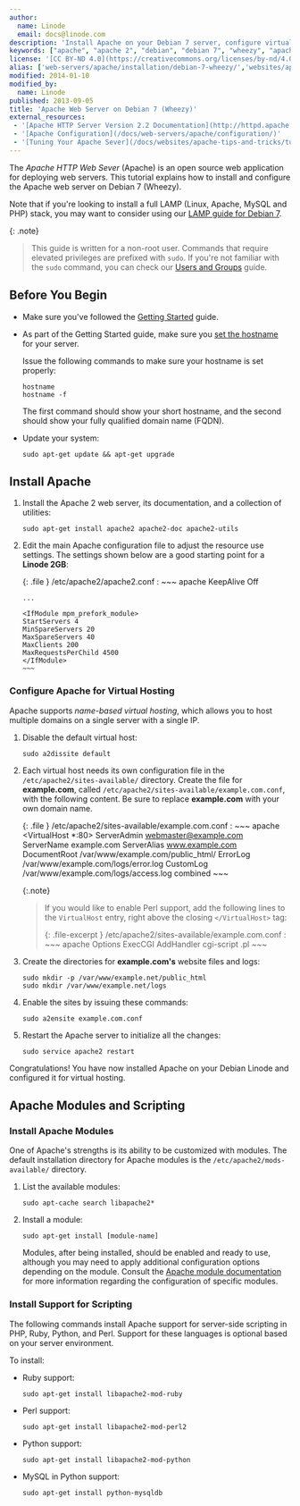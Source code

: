 ```yaml
---
author:
  name: Linode
  email: docs@linode.com
description: 'Install Apache on your Debian 7 server, configure virtual hosting, and set up module and scripting support.'
keywords: ["apache", "apache 2", "debian", "debian 7", "wheezy", "apache web server"]
license: '[CC BY-ND 4.0](https://creativecommons.org/licenses/by-nd/4.0)'
alias: ['web-servers/apache/installation/debian-7-wheezy/','websites/apache/apache-2-web-server-on-debian-7-wheezy/','websites/apache/how-to-install-and-configure-the-apache-web-server-on-debian-7-wheezy/','websites/apache/apache-web-server-debian-7/']
modified: 2014-01-10
modified_by:
  name: Linode
published: 2013-09-05
title: 'Apache Web Server on Debian 7 (Wheezy)'
external_resources:
 - '[Apache HTTP Server Version 2.2 Documentation](http://httpd.apache.org/docs/2.2/)'
 - '[Apache Configuration](/docs/web-servers/apache/configuration/)'
 - '[Tuning Your Apache Sever](/docs/websites/apache-tips-and-tricks/tuning-your-apache-server)'
---
```


The *Apache HTTP Web Sever* (Apache) is an open source web application for deploying web servers. This tutorial explains how to install and configure the Apache web server on Debian 7 (Wheezy).

Note that if you're looking to install a full LAMP (Linux, Apache, MySQL and PHP) stack, you may want to consider using our [LAMP guide for Debian 7](/docs/websites/lamp/lamp-server-on-debian-7-wheezy).

{: .note}
>
>This guide is written for a non-root user. Commands that require elevated privileges are prefixed with `sudo`. If you're not familiar with the `sudo` command, you can check our [Users and Groups](/docs/tools-reference/linux-users-and-groups) guide.

## Before You Begin

-   Make sure you've followed the [Getting Started](/docs/getting-started/) guide.
-   As part of the Getting Started guide, make sure you [set the hostname](/docs/getting-started#sph_set-the-hostname) for your server.

    Issue the following commands to make sure your hostname is set properly:

        hostname
        hostname -f

    The first command should show your short hostname, and the second should show your fully qualified domain name (FQDN).

-   Update your system:

        sudo apt-get update && apt-get upgrade

## Install Apache

1.  Install the Apache 2 web server, its documentation, and a collection of utilities:

        sudo apt-get install apache2 apache2-doc apache2-utils

3.  Edit the main Apache configuration file to adjust the resource use settings. The settings shown below are a good starting point for a **Linode 2GB**:

    {: .file }
    /etc/apache2/apache2.conf
    :   ~~~ apache
        KeepAlive Off

        ...

        <IfModule mpm_prefork_module>
        StartServers 4
        MinSpareServers 20
        MaxSpareServers 40
        MaxClients 200
        MaxRequestsPerChild 4500
        </IfModule>
        ~~~


### Configure Apache for Virtual Hosting

Apache supports *name-based virtual hosting*, which allows you to host multiple domains on a single server with a single IP.

1.  Disable the default virtual host:

        sudo a2dissite default

2.  Each virtual host needs its own configuration file in the `/etc/apache2/sites-available/` directory. Create the file for **example.com**, called `/etc/apache2/sites-available/example.com.conf`, with the following content. Be sure to replace **example.com** with your own domain name.

    {: .file }
    /etc/apache2/sites-available/example.com.conf
    :   ~~~ apache
        <VirtualHost *:80>
             ServerAdmin webmaster@example.com
             ServerName example.com
             ServerAlias www.example.com
             DocumentRoot /var/www/example.com/public_html/
             ErrorLog /var/www/example.com/logs/error.log
             CustomLog /var/www/example.com/logs/access.log combined
        </VirtualHost>
        ~~~

    {:.note}
    >
    > If you would like to enable Perl support, add the following lines to the `VirtualHost` entry, right above the closing `</VirtualHost>` tag:
    >
    > {: .file-excerpt }
    > /etc/apache2/sites-available/example.com.conf
    > :   ~~~ apache
    >     Options ExecCGI
    >     AddHandler cgi-script .pl
    >     ~~~
    >

3.  Create the directories for **example.com's** website files and logs:

        sudo mkdir -p /var/www/example.net/public_html
        sudo mkdir /var/www/example.net/logs

6.  Enable the sites by issuing these commands:

        sudo a2ensite example.com.conf

7.  Restart the Apache server to initialize all the changes:

        sudo service apache2 restart

Congratulations! You have now installed Apache on your Debian Linode and configured it for virtual hosting.

## Apache Modules and Scripting

### Install Apache Modules

One of Apache's strengths is its ability to be customized with modules. The default installation directory for Apache modules is the `/etc/apache2/mods-available/` directory.

1.  List the available modules:

        sudo apt-cache search libapache2*

2.  Install a module:

        sudo apt-get install [module-name]

    Modules, after being installed, should be enabled and ready to use, although you may need to apply additional configuration options depending on the module. Consult the [Apache module documentation](http://httpd.apache.org/docs/2.0/mod/) for more information regarding the configuration of specific modules.


### Install Support for Scripting

The following commands install Apache support for server-side scripting in PHP, Ruby, Python, and Perl. Support for these languages is optional based on your server environment.

To install:

-   Ruby support:

        sudo apt-get install libapache2-mod-ruby

-   Perl support:

        sudo apt-get install libapache2-mod-perl2

-   Python support:

        sudo apt-get install libapache2-mod-python

-   MySQL in Python support:

        sudo apt-get install python-mysqldb
